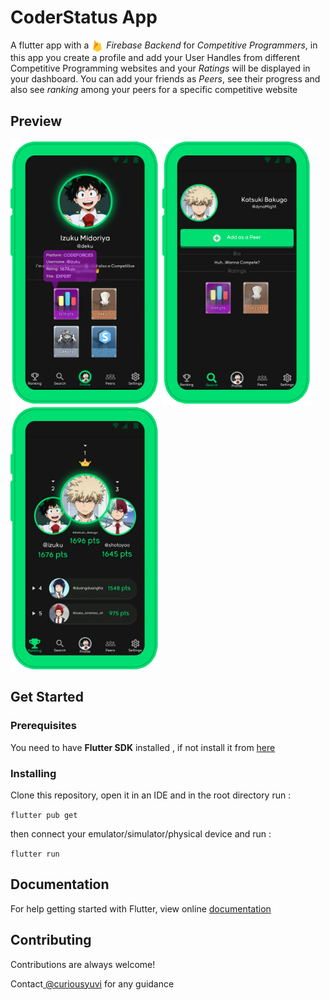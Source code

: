 
# CoderStatus App

A flutter app with a <img src="READMEImages/firebase.png" height="20" align="center" > *Firebase Backend* for *Competitive Programmers*, in this app you create a profile and add your User Handles from different Competitive Programming websites and your *Ratings* will be displayed in your dashboard. You can add your friends as *Peers*, see their progress and also see *ranking* among your peers for a specific competitive website

## Preview

<img src="READMEImages/Preview1.png" height="425" align="center" > <img src="READMEImages/Preview2.png" height="425" align="center" > <img src="READMEImages/Preview3.png" height="425" align="center" >

## Get Started

### Prerequisites

You need to have **Flutter SDK** installed , if not install it from [here](https://flutter.dev/docs/get-started/install)

### Installing
Clone this repository, open it in an IDE and  in the root directory run :

`flutter pub get`

then connect your emulator/simulator/physical device and run :

`flutter run`
    
## Documentation

For help getting started with Flutter, view online [documentation](https://flutter.dev/docs)

  
## Contributing

Contributions are always welcome!

Contact[ @curiousyuvi](https://www.github.com/curiousyuvi) for any guidance